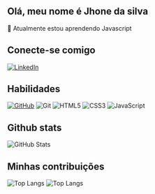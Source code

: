 ## Olá, meu nome é Jhone da silva

🌱 Atualmente estou aprendendo Javascript

## Conecte-se comigo
[![LinkedIn](https://img.shields.io/badge/LinkedIn-000?style=for-the-badge&logo=LinkedIn&logoColor=0e76A8)](https://www.linkedin.com/in/jhone-da-silva-souza-35391b222/)

## Habilidades
[![GitHub](https://img.shields.io/badge/GitHub-100000?style=for-the-badge&logo=github&logoColor=white)](https://github.com/Jhone00)
![Git](https://img.shields.io/badge/GIT-E44c3?style=for-the-badge&logo=git&logoColor=white)
![HTML5](https://img.shields.io/badge/HTML5-E34F26?style=for-the-badge&logo=html5&logoColor=white)
![CSS3](https://img.shields.io/badge/CSS3-1572B6?style=for-the-badge&logo=css3&logoColor=white)
![JavaScript](https://img.shields.io/badge/JavaScript-F7DF1E?style=for-the-badge&logo=javascript&logoColor=black)

## Github stats
![GitHub Stats](https://github-readme-stats.vercel.app/api?username=jhone00&theme=transparent&bg_color=000&border_color=30A3DC&show_icons=true&icon_color=30A3DC&title_color=E9&text_color=FFF)

## Minhas contribuições
![Top Langs](https://github-readme-stats-git-masterrstaa-rickstaa.vercel.app/api/top-langs/?username=jhone00&layout=compact&bg_color=000&border_color=30A3DC&title_color=E9&text_color=FFF)
![Top Langs](https://github-readme-stats-git-masterrstaa-rickstaa.vercel.app/api/top-langs/?username=jhone00&bg_color=000&border_color=30A3DC&title_color=E9&text&text_color=FFF)
